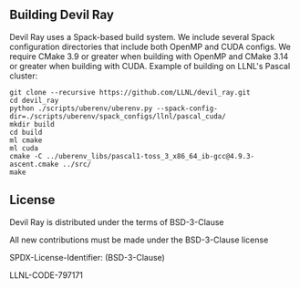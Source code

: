 Building Devil Ray
------------------
Devil Ray uses a Spack-based build system.
We include several Spack configuration directories that include
both OpenMP and CUDA configs.
We require CMake 3.9 or greater when building with OpenMP
and CMake 3.14 or greater when building with CUDA.
Example of building on LLNL's Pascal cluster:

```
git clone --recursive https://github.com/LLNL/devil_ray.git
cd devil_ray
python ./scripts/uberenv/uberenv.py --spack-config-dir=./scripts/uberenv/spack_configs/llnl/pascal_cuda/
mkdir build
cd build
ml cmake
ml cuda
cmake -C ../uberenv_libs/pascal1-toss_3_x86_64_ib-gcc@4.9.3-ascent.cmake ../src/
make
```

License
----------------

Devil Ray is distributed under the terms of BSD-3-Clause

All new contributions must be made under the BSD-3-Clause
license

SPDX-License-Identifier: (BSD-3-Clause)

LLNL-CODE-797171
